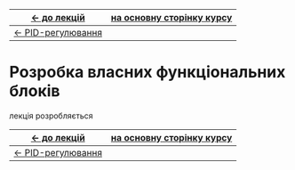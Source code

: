 | [<- до лекцій](README.md)        | [на основну сторінку курсу](../README.md) |
| -------------------------------- | ----------------------------------------- |
| [<- PID-регулювання](4_1_PID.md) |                                           |

# Розробка власних функціональних блоків

лекція розробляється

| [<- до лекцій](README.md)        | [на основну сторінку курсу](../README.md) |
| -------------------------------- | ----------------------------------------- |
| [<- PID-регулювання](4_1_PID.md) |                                           |